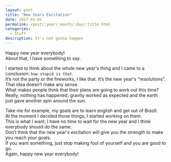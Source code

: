 ```yaml
---
layout: post
title: "New Years Excitation"
date: 2017-01-01
permalink: /post/:year/:month/:day/:title.html
categories:
  - Stuff
description: It's not gonna happen
---
```

Happy new year everybody!  
About that, I have something to say.  

I started to think about the whole new year's thing and I came to a conclusion: `how stupid is that`.  
It’s not the party or the fireworks, I like that. It’s the new year's “resolutions”.  
That idea doesn’t make any sense.  
What makes people think that their plans are going to work out this time?  
Really, nothing has happened, gravity worked as expected and the earth just gave another spin around the sun.  

Take me for example, my goals are to learn english and get out of Brazil.  
At the moment I decided those things, I started working on them.  
This is what I want, I have no time to wait for the new year and I think everybody should do the same.  
Don’t think that the new year's excitation will give you the strength to make you reach your goals.  
If you want something, just stop making fool of yourself and you are good to go.  
Again, happy new year everybody!
